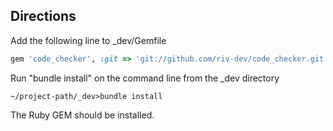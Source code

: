 ## Directions
Add the following line to _dev/Gemfile
```ruby
gem 'code_checker', :git => 'git://github.com/riv-dev/code_checker.git
```

Run "bundle install" on the command line from the _dev directory
```
~/project-path/_dev>bundle install
```

The Ruby GEM should be installed.
